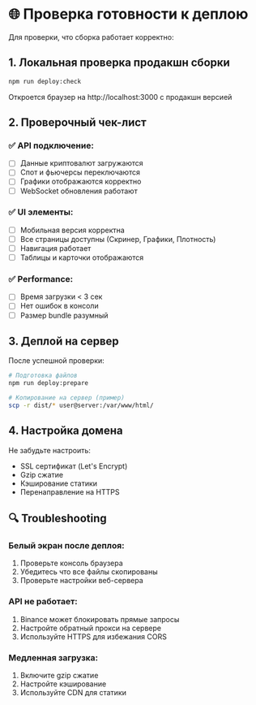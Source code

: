 # 🌐 Проверка готовности к деплою

Для проверки, что сборка работает корректно:

## 1. Локальная проверка продакшн сборки
```bash
npm run deploy:check
```
Откроется браузер на http://localhost:3000 с продакшн версией

## 2. Проверочный чек-лист

### ✅ API подключение:
- [ ] Данные криптовалют загружаются
- [ ] Спот и фьючерсы переключаются
- [ ] Графики отображаются корректно
- [ ] WebSocket обновления работают

### ✅ UI элементы:
- [ ] Мобильная версия корректна
- [ ] Все страницы доступны (Скринер, Графики, Плотность)
- [ ] Навигация работает
- [ ] Таблицы и карточки отображаются

### ✅ Performance:
- [ ] Время загрузки < 3 сек
- [ ] Нет ошибок в консоли
- [ ] Размер bundle разумный

## 3. Деплой на сервер

После успешной проверки:

```bash
# Подготовка файлов
npm run deploy:prepare

# Копирование на сервер (пример)
scp -r dist/* user@server:/var/www/html/
```

## 4. Настройка домена

Не забудьте настроить:
- SSL сертификат (Let's Encrypt)
- Gzip сжатие
- Кэширование статики
- Перенаправление на HTTPS

## 🔍 Troubleshooting

### Белый экран после деплоя:
1. Проверьте консоль браузера
2. Убедитесь что все файлы скопированы
3. Проверьте настройки веб-сервера

### API не работает:
1. Binance может блокировать прямые запросы
2. Настройте обратный прокси на сервере
3. Используйте HTTPS для избежания CORS

### Медленная загрузка:
1. Включите gzip сжатие
2. Настройте кэширование
3. Используйте CDN для статики